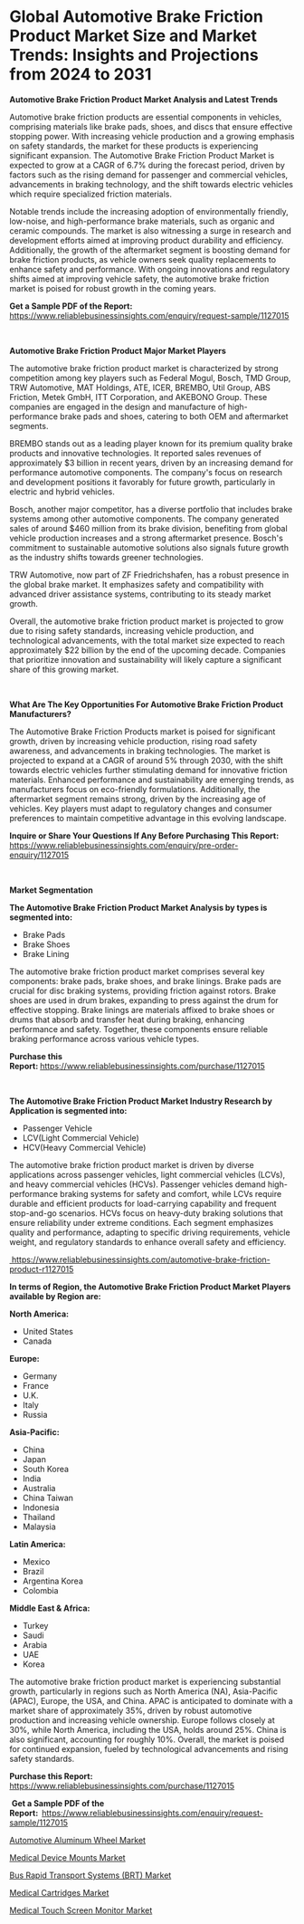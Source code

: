 <p><h1>Global Automotive Brake Friction Product Market Size and Market Trends: Insights and Projections from 2024 to 2031</h1></p><p><strong>Automotive Brake Friction Product Market Analysis and Latest Trends</strong></p>
<p><p>Automotive brake friction products are essential components in vehicles, comprising materials like brake pads, shoes, and discs that ensure effective stopping power. With increasing vehicle production and a growing emphasis on safety standards, the market for these products is experiencing significant expansion. The Automotive Brake Friction Product Market is expected to grow at a CAGR of 6.7% during the forecast period, driven by factors such as the rising demand for passenger and commercial vehicles, advancements in braking technology, and the shift towards electric vehicles which require specialized friction materials.</p><p>Notable trends include the increasing adoption of environmentally friendly, low-noise, and high-performance brake materials, such as organic and ceramic compounds. The market is also witnessing a surge in research and development efforts aimed at improving product durability and efficiency. Additionally, the growth of the aftermarket segment is boosting demand for brake friction products, as vehicle owners seek quality replacements to enhance safety and performance. With ongoing innovations and regulatory shifts aimed at improving vehicle safety, the automotive brake friction market is poised for robust growth in the coming years.</p></p>
<p><strong>Get a Sample PDF of the Report:&nbsp;</strong> <a href="https://www.reliablebusinessinsights.com/enquiry/request-sample/1127015?utm_campaign=1091&utm_medium=2&utm_source=Github&utm_content=ia&utm_term=04112024&utm_id=automotive-brake-friction-product">https://www.reliablebusinessinsights.com/enquiry/request-sample/1127015</a></p>
<p>&nbsp;</p>
<p><strong>Automotive Brake Friction Product Major Market Players</strong></p>
<p><p>The automotive brake friction product market is characterized by strong competition among key players such as Federal Mogul, Bosch, TMD Group, TRW Automotive, MAT Holdings, ATE, ICER, BREMBO, Util Group, ABS Friction, Metek GmbH, ITT Corporation, and AKEBONO Group. These companies are engaged in the design and manufacture of high-performance brake pads and shoes, catering to both OEM and aftermarket segments.</p><p>BREMBO stands out as a leading player known for its premium quality brake products and innovative technologies. It reported sales revenues of approximately $3 billion in recent years, driven by an increasing demand for performance automotive components. The company's focus on research and development positions it favorably for future growth, particularly in electric and hybrid vehicles.</p><p>Bosch, another major competitor, has a diverse portfolio that includes brake systems among other automotive components. The company generated sales of around $460 million from its brake division, benefiting from global vehicle production increases and a strong aftermarket presence. Bosch's commitment to sustainable automotive solutions also signals future growth as the industry shifts towards greener technologies.</p><p>TRW Automotive, now part of ZF Friedrichshafen, has a robust presence in the global brake market. It emphasizes safety and compatibility with advanced driver assistance systems, contributing to its steady market growth. </p><p>Overall, the automotive brake friction product market is projected to grow due to rising safety standards, increasing vehicle production, and technological advancements, with the total market size expected to reach approximately $22 billion by the end of the upcoming decade. Companies that prioritize innovation and sustainability will likely capture a significant share of this growing market.</p></p>
<p>&nbsp;</p>
<p><strong>What Are The Key Opportunities For Automotive Brake Friction Product Manufacturers?</strong></p>
<p><p>The Automotive Brake Friction Products market is poised for significant growth, driven by increasing vehicle production, rising road safety awareness, and advancements in braking technologies. The market is projected to expand at a CAGR of around 5% through 2030, with the shift towards electric vehicles further stimulating demand for innovative friction materials. Enhanced performance and sustainability are emerging trends, as manufacturers focus on eco-friendly formulations. Additionally, the aftermarket segment remains strong, driven by the increasing age of vehicles. Key players must adapt to regulatory changes and consumer preferences to maintain competitive advantage in this evolving landscape.</p></p>
<p><strong>Inquire or Share Your Questions If Any Before Purchasing This Report:</strong> <a href="https://www.reliablebusinessinsights.com/enquiry/pre-order-enquiry/1127015?utm_campaign=1091&utm_medium=2&utm_source=Github&utm_content=ia&utm_term=04112024&utm_id=automotive-brake-friction-product">https://www.reliablebusinessinsights.com/enquiry/pre-order-enquiry/1127015</a></p>
<p>&nbsp;</p>
<p><strong>Market Segmentation</strong></p>
<p><strong>The Automotive Brake Friction Product Market Analysis by types is segmented into:</strong></p>
<p><ul><li>Brake Pads</li><li>Brake Shoes</li><li>Brake Lining</li></ul></p>
<p><p>The automotive brake friction product market comprises several key components: brake pads, brake shoes, and brake linings. Brake pads are crucial for disc braking systems, providing friction against rotors. Brake shoes are used in drum brakes, expanding to press against the drum for effective stopping. Brake linings are materials affixed to brake shoes or drums that absorb and transfer heat during braking, enhancing performance and safety. Together, these components ensure reliable braking performance across various vehicle types.</p></p>
<p><strong>Purchase this Report:&nbsp;</strong><a href="https://www.reliablebusinessinsights.com/purchase/1127015?utm_campaign=1091&utm_medium=2&utm_source=Github&utm_content=ia&utm_term=04112024&utm_id=automotive-brake-friction-product">https://www.reliablebusinessinsights.com/purchase/1127015</a></p>
<p>&nbsp;</p>
<p><strong>The Automotive Brake Friction Product Market Industry Research by Application is segmented into:</strong></p>
<p><ul><li>Passenger Vehicle</li><li>LCV(Light Commercial Vehicle)</li><li>HCV(Heavy Commercial Vehicle)</li></ul></p>
<p><p>The automotive brake friction product market is driven by diverse applications across passenger vehicles, light commercial vehicles (LCVs), and heavy commercial vehicles (HCVs). Passenger vehicles demand high-performance braking systems for safety and comfort, while LCVs require durable and efficient products for load-carrying capability and frequent stop-and-go scenarios. HCVs focus on heavy-duty braking solutions that ensure reliability under extreme conditions. Each segment emphasizes quality and performance, adapting to specific driving requirements, vehicle weight, and regulatory standards to enhance overall safety and efficiency.</p></p>
<p><a href="https://www.reliablebusinessinsights.com/automotive-brake-friction-product-r1127015?utm_campaign=1091&utm_medium=2&utm_source=Github&utm_content=ia&utm_term=04112024&utm_id=automotive-brake-friction-product">&nbsp;https://www.reliablebusinessinsights.com/automotive-brake-friction-product-r1127015</a></p>
<p><strong>In terms of Region, the Automotive Brake Friction Product Market Players available by Region are:</strong></p>
<p>
    <p> <strong> North America: </strong>
        <ul>
            <li>United States</li>
            <li>Canada</li>
        </ul>
        </p> 
    <p> <strong> Europe: </strong>
        <ul>
            <li>Germany</li>
            <li>France</li>
            <li>U.K.</li>
            <li>Italy</li>
            <li>Russia</li>
        </ul>
        </p> 
    <p> <strong> Asia-Pacific: </strong>
        <ul>
            <li>China</li>
            <li>Japan</li>
            <li>South Korea</li>
            <li>India</li>
            <li>Australia</li>
            <li>China Taiwan</li>
            <li>Indonesia</li>
            <li>Thailand</li>
            <li>Malaysia</li>
        </ul>
        </p> 
    <p> <strong> Latin America: </strong>
        <ul>
            <li>Mexico</li>
            <li>Brazil</li>
            <li>Argentina Korea</li>
            <li>Colombia</li>
        </ul>
        </p> 
    <p> <strong> Middle East & Africa: </strong>
        <ul>
            <li>Turkey</li>
            <li>Saudi</li>
            <li>Arabia</li>
            <li>UAE</li>
            <li>Korea</li>
        </ul>
    </p>
    </p>
<p><p>The automotive brake friction product market is experiencing substantial growth, particularly in regions such as North America (NA), Asia-Pacific (APAC), Europe, the USA, and China. APAC is anticipated to dominate with a market share of approximately 35%, driven by robust automotive production and increasing vehicle ownership. Europe follows closely at 30%, while North America, including the USA, holds around 25%. China is also significant, accounting for roughly 10%. Overall, the market is poised for continued expansion, fueled by technological advancements and rising safety standards.</p></p>
<p><strong>Purchase this Report: </strong><a href="https://www.reliablebusinessinsights.com/purchase/1127015?utm_campaign=1091&utm_medium=2&utm_source=Github&utm_content=ia&utm_term=04112024&utm_id=automotive-brake-friction-product">https://www.reliablebusinessinsights.com/purchase/1127015</a></p>
<p>&nbsp;<strong>Get a Sample PDF of the Report:&nbsp;&nbsp;</strong><a href="https://www.reliablebusinessinsights.com/enquiry/request-sample/1127015?utm_campaign=1091&utm_medium=2&utm_source=Github&utm_content=ia&utm_term=04112024&utm_id=automotive-brake-friction-product">https://www.reliablebusinessinsights.com/enquiry/request-sample/1127015</a></p>
<p><strong></strong></p>
<p><p><a href="https://github.com/burdgexaraeqn/Market-Research-Report-List-1/blob/main/automotive-aluminum-wheel-market.md?utm_campaign=1091&utm_medium=2&utm_source=Github&utm_content=ia&utm_term=04112024&utm_id=automotive-brake-friction-product">Automotive Aluminum Wheel Market</a></p><p><a href="https://issuu.com/reportprime-2/docs/medical-device-mounts-market-size-2_f1a8132cd854fa?utm_campaign=1091&utm_medium=2&utm_source=Github&utm_content=ia&utm_term=04112024&utm_id=automotive-brake-friction-product">Medical Device Mounts Market</a></p><p><a href="https://github.com/whitbyuhringenn/Market-Research-Report-List-1/blob/main/bus-rapid-transport-systems-brt-market.md?utm_campaign=1091&utm_medium=2&utm_source=Github&utm_content=ia&utm_term=04112024&utm_id=automotive-brake-friction-product">Bus Rapid Transport Systems (BRT) Market</a></p><p><a href="https://issuu.com/reportprime-2/docs/medical-cartridges-market-size-2030_d32c439c4b0471?utm_campaign=1091&utm_medium=2&utm_source=Github&utm_content=ia&utm_term=04112024&utm_id=automotive-brake-friction-product">Medical Cartridges Market</a></p><p><a href="https://issuu.com/reportprime-2/docs/medical-touch-screen-monitor-market_8e05643c616e1a?utm_campaign=1091&utm_medium=2&utm_source=Github&utm_content=ia&utm_term=04112024&utm_id=automotive-brake-friction-product">Medical Touch Screen Monitor Market</a></p></p>
